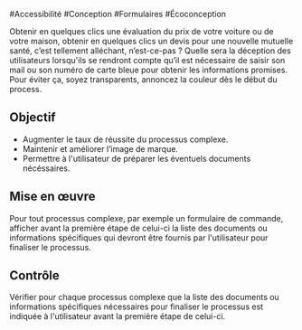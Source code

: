 
#Accessibilité #Conception #Formulaires #Écoconception

Obtenir en quelques clics une évaluation du prix de votre voiture ou de votre maison, obtenir en quelques clics un devis pour une nouvelle mutuelle santé, c’est tellement alléchant, n’est-ce-pas ? Quelle sera la déception des utilisateurs lorsqu'ils se rendront compte qu’il est nécessaire de saisir son mail ou son numéro de carte bleue pour obtenir les informations promises. Pour éviter ça, soyez transparents, annoncez la couleur dès le début du process.

Objectif
--------

*   Augmenter le taux de réussite du processus complexe.
*   Maintenir et améliorer l’image de marque.
*   Permettre à l'utilisateur de préparer les éventuels documents nécéssaires.

Mise en œuvre
-------------

Pour tout processus complexe, par exemple un formulaire de commande, afficher avant la première étape de celui-ci la liste des documents ou informations spécifiques qui devront être fournis par l'utilisateur pour finaliser le processus.

Contrôle
--------

Vérifier pour chaque processus complexe que la liste des documents ou informations spécifiques nécessaires pour finaliser le processus est indiquée à l'utilisateur avant la première étape de celui-ci.
